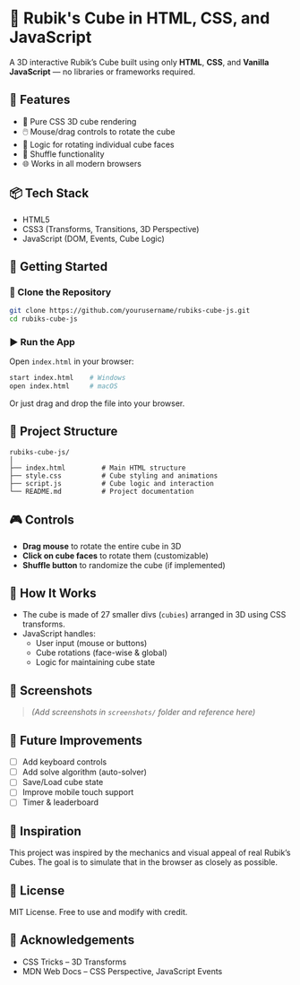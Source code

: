 # 🧊 Rubik's Cube in HTML, CSS, and JavaScript

A 3D interactive Rubik’s Cube built using only **HTML**, **CSS**, and **Vanilla JavaScript** — no libraries or frameworks required.

## 🎯 Features

- 🎨 Pure CSS 3D cube rendering
- 🖱️ Mouse/drag controls to rotate the cube
- 🧠 Logic for rotating individual cube faces
- 🔁 Shuffle functionality
- 🌐 Works in all modern browsers

## 📦 Tech Stack

- HTML5
- CSS3 (Transforms, Transitions, 3D Perspective)
- JavaScript (DOM, Events, Cube Logic)

## 🚀 Getting Started

### 📁 Clone the Repository

```bash
git clone https://github.com/yourusername/rubiks-cube-js.git
cd rubiks-cube-js
```

### ▶️ Run the App

Open `index.html` in your browser:

```bash
start index.html    # Windows
open index.html     # macOS
```

Or just drag and drop the file into your browser.

## 📂 Project Structure

```
rubiks-cube-js/
│
├── index.html         # Main HTML structure
├── style.css          # Cube styling and animations
├── script.js          # Cube logic and interaction
└── README.md          # Project documentation
```

## 🎮 Controls

- **Drag mouse** to rotate the entire cube in 3D
- **Click on cube faces** to rotate them (customizable)
- **Shuffle button** to randomize the cube (if implemented)

## 🧠 How It Works

- The cube is made of 27 smaller divs (`cubies`) arranged in 3D using CSS transforms.
- JavaScript handles:
  - User input (mouse or buttons)
  - Cube rotations (face-wise & global)
  - Logic for maintaining cube state

## 📸 Screenshots

> *(Add screenshots in `screenshots/` folder and reference here)*

## 🚧 Future Improvements

- [ ] Add keyboard controls
- [ ] Add solve algorithm (auto-solver)
- [ ] Save/Load cube state
- [ ] Improve mobile touch support
- [ ] Timer & leaderboard

## 🧩 Inspiration

This project was inspired by the mechanics and visual appeal of real Rubik’s Cubes. The goal is to simulate that in the browser as closely as possible.

## 📄 License

MIT License. Free to use and modify with credit.

## 🙌 Acknowledgements

- CSS Tricks – 3D Transforms
- MDN Web Docs – CSS Perspective, JavaScript Events

